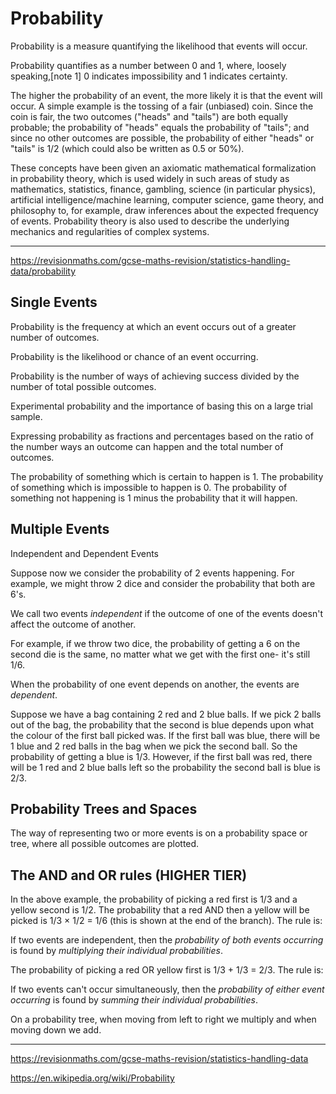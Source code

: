 # Probability

Probability is a measure quantifying the likelihood that events will occur.

Probability quantifies as a number between 0 and 1, where, loosely speaking,[note 1] 0 indicates impossibility and 1 indicates certainty.

The higher the probability of an event, the more likely it is that the event will occur. A simple example is the tossing of a fair (unbiased) coin. Since the coin is fair, the two outcomes ("heads" and "tails") are both equally probable; the probability of "heads" equals the probability of "tails"; and since no other outcomes are possible, the probability of either "heads" or "tails" is 1/2 (which could also be written as 0.5 or 50%).

These concepts have been given an axiomatic mathematical formalization in probability theory, which is used widely in such areas of study as mathematics, statistics, finance, gambling, science (in particular physics), artificial intelligence/machine learning, computer science, game theory, and philosophy to, for example, draw inferences about the expected frequency of events. Probability theory is also used to describe the underlying mechanics and regularities of complex systems.



---

https://revisionmaths.com/gcse-maths-revision/statistics-handling-data/probability

## Single Events

Probability is the frequency at which an event occurs out of a greater number of outcomes.

Probability is the likelihood or chance of an event occurring.

Probability is the number of ways of achieving success divided by the number of  total possible outcomes.

Experimental probability and the importance of basing this on a large trial sample.

Expressing probability as fractions and percentages based on the ratio of the number ways an outcome can happen and the total number of outcomes.

The probability of something which is certain to happen is 1.
The probability of something which is impossible to happen is 0.
The probability of something not happening is 1 minus the probability that it will happen.


## Multiple Events

Independent and Dependent Events

Suppose now we consider the probability of 2 events happening. For example, we might throw 2 dice and consider the probability that both are 6's.

We call two events *independent* if the outcome of one of the events doesn't affect the outcome of another.

For example, if we throw two dice, the probability of getting a 6 on the second die is the same, no matter what we get with the first one- it's still 1/6.

When the probability of one event depends on another, the events are *dependent*.

Suppose we have a bag containing 2 red and 2 blue balls. If we pick 2 balls out of the bag, the probability that the second is blue depends upon what the colour of the first ball picked was. If the first ball was blue, there will be 1 blue and 2 red balls in the bag when we pick the second ball. So the probability of getting a blue is 1/3. However, if the first ball was red, there will be 1 red and 2 blue balls left so the probability the second ball is blue is 2/3.

## Probability Trees and Spaces
The way of representing two or more events is on a probability space or tree, where all possible outcomes are plotted.


## The AND and OR rules (HIGHER TIER)

In the above example, the probability of picking a red first is 1/3 and a yellow second is 1/2. The probability that a red AND then a yellow will be picked is 1/3 × 1/2 = 1/6 (this is shown at the end of the branch). The rule is:

If two events are independent, then the *probability of both events occurring* is found by *multiplying their individual probabilities*.

The probability of picking a red OR yellow first is 1/3 + 1/3 = 2/3. The rule is:

If two events can't occur simultaneously, then the *probability of either event occurring* is found by *summing their individual probabilities*.

On a probability tree, when moving from left to right we multiply and when moving down we add.


---

https://revisionmaths.com/gcse-maths-revision/statistics-handling-data

https://en.wikipedia.org/wiki/Probability
